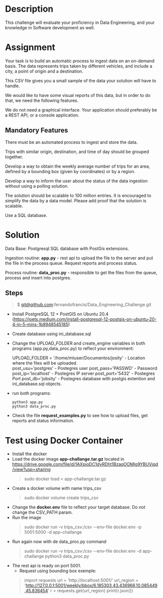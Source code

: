 # Description

This challenge will evaluate your proficiency in Data Engineering, and your knowledge in
Software development as well.


# Assignment

Your task is to build an automatic process to ingest data on an on-demand basis. 
The data represents trips taken by different vehicles, and include a city, a point of origin and a destination.

This CSV file gives you a small sample of the data your solution will have to handle. 

We would like to have some visual reports of this data, but in order to do that, we need the following
features.

We do not need a graphical interface. Your application should preferably be a REST API, or a
console application.

## Mandatory Features

There must be an automated process to ingest and store the data.  

Trips with similar origin, destination, and time of day should be grouped together. 

Develop a way to obtain the weekly average number of trips for an area, defined by a
bounding box (given by coordinates) or by a region. 

Develop a way to inform the user about the status of the data ingestion without using a
polling solution. 

The solution should be scalable to 100 million entries. It is encouraged to simplify the
data by a data model. Please add proof that the solution is scalable. 

Use a SQL database. 

# Solution

Data Base: Postgresql SQL database with PostGis extensions. 

Ingestion routine: **app.py** - rest api to upload the file to the server and put the file in the process queue. Request reports and process status. 

Process routine: **data_proc.py** - responsible to get the files from the queue, process and insert into postgres. 


## Steps
> $ git@github.com:fernandofrancis/Data_Engineering_Challenge.git
- Install PostgreSQL 12 + PostGIS on Ubuntu 20.4 (https://joets.medium.com/install-postgresql-12-postgis-on-ubuntu-20-4-in-5-mins-1b8948545185)

- Create database using ini_database.sql

- Change the UPLOAD_FOLDER and create_engine variables in both programs (app.py,data_proc.py) to reflect your environment:


    UPLOAD_FOLDER = '/home/mtuser/Documentos/josity' - Location where the files will be uploaded.    
    post_usu='postgres'     - Postegres user
    post_pass='PASSWD'      - Password
    post_ip='localhost'     - Postegres IP server
    post_port='5432'        - Postegres Port
    post_db='jobsity'       - Postegres database with postgis extention and ini_database.sql objects.

- run both programs: 

      python3 app.py
      python3 data_proc.py
- Check the file **request_examples.py** to see how to upload files, get reports and status information.


# Test using Docker Container

- Install the docker
- Load the docker image **app-challange.tar.gz** located in https://drive.google.com/file/d/1AXpioDC1dyRDht1BzaqOOMlg9YBUVjqd/view?usp=sharing
	 > sudo docker load < app-challange.tar.gz
 - Create a docker volume with name  trips_csv
	  > sudo docker volume create  trips_csv
 - Change the **docker.env** file to reflect your target database. Do not change the CSV_PATH param.
 - Run the image 
	  > sudo docker run  -v trips_csv:/csv --env-file docker.env -p 5001:5000 -d app-challange
 - Run again now with de data_proc.py command
	  > sudo docker run -v trips_csv:/csv --env-file docker.env -d app-challange python3 data_proc.py 
 - The rest api is ready on port 5001. 
	 - Request  using bounding box exemple:
	  > import requests
	  > url = 'http://localhost:5001/'
      > url_region = 'http://127.0.0.1:5001/weekly/bbox/6.185303,43.436966,10.085449,45.836454'
	  > r = requests.get(url_region)
	  > print(r.json())

